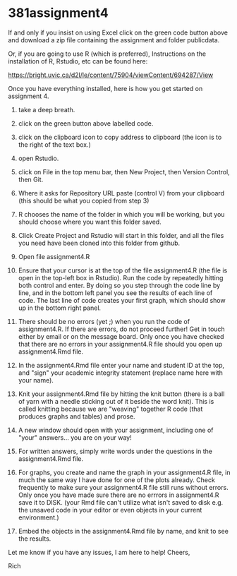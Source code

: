 # 381assignment4

If and only if you insist on using Excel click on the green code button above and download a zip file containing the assignment and folder publicdata.

Or, if you are going to use R (which is preferred), Instructions on the installation of R, Rstudio, etc can be found here:

https://bright.uvic.ca/d2l/le/content/75904/viewContent/694287/View

Once you have everything installed, here is how you get started on assignment 4.

1) take a deep breath.

2) click on the green button above labelled code.

3) click on the clipboard icon to copy address to clipboard (the icon is to the right of the text box.)

4) open Rstudio.

5) click on File in the top menu bar, then New Project, then Version Control, then Git.

6) Where it asks for Repository URL paste (control V) from your clipboard (this should be what you copied from step 3)

7) R chooses the name of the folder in which you will be working, but you should choose where you want this folder saved.

8) Click Create Project and Rstudio will start in this folder, and all the files you need have been cloned into this folder from github.

9) Open file assignment4.R

10) Ensure that your cursor is at the top of the file assignment4.R (the file is open in the top-left box in Rstudio).  Run the code by repeatedly hitting both control and enter.  By doing so you step through the code line by line, and in the bottom left panel you see the results of each line of code.  The last line of code creates your first graph, which should show up in the bottom right panel.

11) There should be no errors (yet ;) when you run the code of assignment4.R.  If there are errors, do not proceed further!  Get in touch either by email or on the message board.   Only once you have checked that there are no errors in your assignment4.R file should you open up assignment4.Rmd file.

12) In the assignment4.Rmd file enter your name and student ID at the top, and "sign" your academic integrity statement (replace name here with your name).

13) Knit your assignment4.Rmd file by hitting the knit button (there is a ball of yarn with a needle sticking out of it beside the word knit).  This is called knitting because we are "weaving" together R code (that produces graphs and tables) and prose.

14) A new window should open with your assignment, including one of "your" answers... you are on your way!

15) For written answers, simply write words under the questions in the assignment4.Rmd file.

16) For graphs, you create and name the graph in your assignment4.R file, in much the same way I have done for one of the plots already.  Check frequently to make sure your assignment4.R file still runs without errors.  Only once you have made sure there are no errrors in assignment4.R save it to DISK. (your Rmd file can't utilize what isn't saved to disk e.g. the unsaved code in your editor or even objects in your current environment.)

17) Embed the objects in the assignment4.Rmd file by name, and knit to see the results.

Let me know if you have any issues, I am here to help!  Cheers,

Rich
